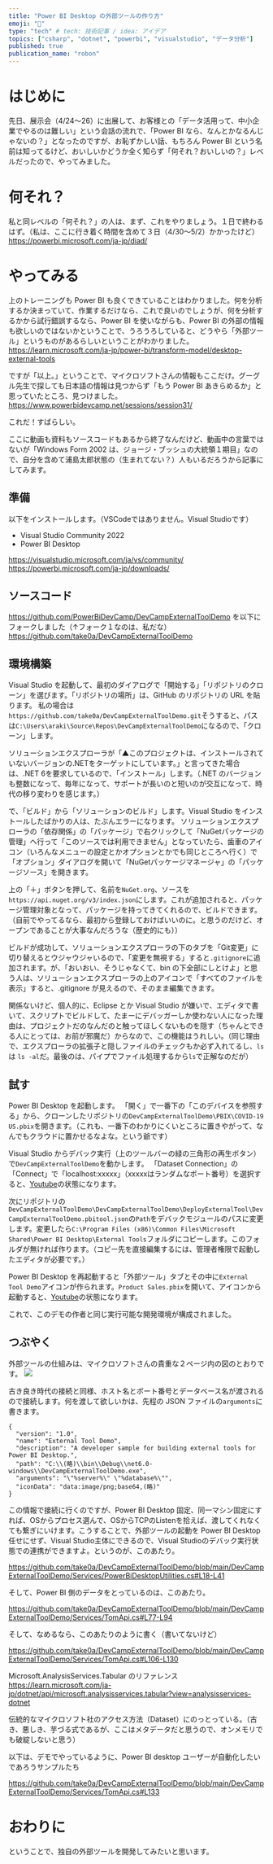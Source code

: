 ```yaml
---
title: "Power BI Desktop の外部ツールの作り方"
emoji: "💪"
type: "tech" # tech: 技術記事 / idea: アイデア
topics: ["csharp", "dotnet", "powerbi", "visualstudio", "データ分析"]
published: true
publication_name: "robon"
---
```


# はじめに
先日、展示会（4/24～26）に出展して、お客様との「データ活用って、中小企業でやるのは難しい」という会話の流れで、「Power BI なら、なんとかなるんじゃないの？」となったのですが、お恥ずかしい話、もちろん Power BI という名前は知ってるけど、おいしいかどうか全く知らず「何それ？おいしいの？」レベルだったので、やってみました。

# 何それ？
私と同レベルの「何それ？」の人は、まず、これをやりましょう。１日で終わるはず。（私は、ここに行き着く時間を含めて３日（4/30～5/2）かかったけど）
https://powerbi.microsoft.com/ja-jp/diad/

# やってみる
上のトレーニングも Power BI も良くできていることはわかりました。何を分析するか決まっていて、作業するだけなら、これで良いのでしょうが、何を分析するかから試行錯誤するなら、Power BI を使いながらも、Power BI の外部の情報も欲しいのではないかということで、うろうろしていると、どうやら「外部ツール」というものがあるらしいということがわかりました。
https://learn.microsoft.com/ja-jp/power-bi/transform-model/desktop-external-tools

ですが「以上。」ということで、マイクロソフトさんの情報もここだけ。グーグル先生で探しても日本語の情報は見つからず「もう Power BI あきらめるか」と思っていたところ、見つけました。
https://www.powerbidevcamp.net/sessions/session31/

これだ！すばらしい。

ここに動画も資料もソースコードもあるから終了なんだけど、動画中の言葉ではないが「Windows Form 2002 は、ジョージ・ブッシュの大統領１期目」なので、自分を含めて浦島太郎状態の（生まれてない？）人もいるだろうから記事にしてみます。

## 準備
以下をインストールします。（VSCodeではありません。Visual Studioです）
- Visual Studio Community 2022
- Power BI Desktop

https://visualstudio.microsoft.com/ja/vs/community/
https://powerbi.microsoft.com/ja-jp/downloads/

## ソースコード
https://github.com/PowerBiDevCamp/DevCampExternalToolDemo
を以下にフォークしました（↑フォーク１なのは、私だな）
https://github.com/take0a/DevCampExternalToolDemo

## 環境構築
Visual Studio を起動して、最初のダイアログで「開始する」「リポジトリのクローン」を選びます。「リポジトリの場所」は、GitHub のリポジトリの URL を貼ります。
私の場合は`https://github.com/take0a/DevCampExternalToolDemo.git`そうすると、パスは`C:\Users\araki\Source\Repos\DevCampExternalToolDemo`になるので、「クローン」します。

ソリューションエクスプローラが「▲このプロジェクトは、インストールされていないバージョンの.NETをターゲットにしています。」と言ってきた場合は、.NET 6を要求しているので、「インストール」します。（.NET のバージョンも整数になって、毎年になって、サポートが長いのと短いのが交互になって、時代の移り変わりを感じます。）

で、「ビルド」から「ソリューションのビルド」します。Visual Studio をインストールしたばかりの人は、たぶんエラーになります。
ソリューションエクスプローラの「依存関係」の「パッケージ」で右クリックして「NuGetパッケージの管理」へ行って「このソースでは利用できません」となっていたら、歯車のアイコン（いろんなメニューの設定とかオプションとかでも同じところへ行く）で「オプション」ダイアログを開いて「NuGetパッケージマネージャ」の「パッケージソース」を開きます。

上の「＋」ボタンを押して、名前を`NuGet.org`、ソースを`https://api.nuget.org/v3/index.json`にします。これが追加されると、パッケージ管理対象となって、パッケージを持ってきてくれるので、ビルドできます。（自前でやってるなら、最初から登録しておけばいいのに。と思うのだけど、オープンであることが大事なんだろうな（歴史的にも））

ビルドが成功して、ソリューションエクスプローラの下のタブを「Git変更」に切り替えるとウジャウジャいるので、「変更を無視する」すると`.gitignore`に追加されます。が、「おいおい、そうじゃなくて、bin の下全部にしとけよ」と思う人は、ソリューションエクスプローラの上のアイコンで「すべてのファイルを表示」すると、.gitignore が見えるので、そのまま編集できます。

関係ないけど、個人的に、Eclipse とか Visual Studio が嫌いで、エディタで書いて、スクリプトでビルドして、たまーにデバッガーしか使わない人になった理由は、プロジェクトだのなんだのと触ってほしくないものを隠す（ちゃんとできる人にとっては、お前が邪魔だ）からなので、この機能はうれしい。（同じ理由で、エクスプローラの拡張子と隠しファイルのチェックもか必ず入れてるし、`ls` は `ls -al`だ。最後のは、パイプでファイル処理するから`ls`で正解なのだが）

## 試す
Power BI Desktop を起動します。
「開く」で一番下の「このデバイスを参照する」から、クローンしたリポジトリの`DevCampExternalToolDemo\PBIX\COVID-19 US.pbix`を開きます。（これも、一番下のわかりにくいところに置きやがって、なんでもクラウドに置かせるなよな。という爺です）

Visual Studio からデバック実行（上のツールバーの緑の三角形の再生ボタン）で`DevCampExternalToolDemo`を動かします。
「Dataset Connection」の「Connect」で「localhost:xxxxx」（xxxxxはランダムなポート番号）を選択すると、[Youtube](https://www.youtube.com/watch?v=s6rEYEWOdEE&t=683s)の状態になります。

次にリポジトリの`DevCampExternalToolDemo\DevCampExternalToolDemo\DeployExternalTool\DevCampExternalToolDemo.pbitool.json`の`Path`をデバックモジュールのパスに変更します。変更したら`C:\Program Files (x86)\Common Files\Microsoft Shared\Power BI Desktop\External Tools`フォルダにコピーします。このフォルダが無ければ作ります。（コピー先を直接編集するには、管理者権限で起動したエディタが必要です。）

Power BI Desktop を再起動すると「外部ツール」タブとその中に`External Tool Demo`アイコンが作られます。`Product Sales.pbix`を開いて、アイコンから起動すると、[Youtube]()の状態になります。

これで、このデモの作者と同じ実行可能な開発環境が構成されました。

## つぶやく
外部ツールの仕組みは、マイクロソフトさんの貴重な２ページ内の図のとおりです。
![](https://learn.microsoft.com/ja-jp/power-bi/transform-model/media/desktop-external-tools/external-tool-arch.png)

古き良き時代の接続と同様、ホスト名とポート番号とデータベース名が渡されるので接続します。何を渡して欲しいかは、先程の JSON ファイルの`arguments`に書きます。

```json: DevCampExternalToolDemo.pbitool.json
{
  "version": "1.0",
  "name": "External Tool Demo",
  "description": "A developer sample for building external tools for Power BI Desktop.",
  "path": "C:\\(略)\\bin\\Debug\\net6.0-windows\\DevCampExternalToolDemo.exe",
  "arguments": "\"%server%\" \"%database%\"",
  "iconData": "data:image/png;base64,(略)"
}
```

この情報で接続に行くのですが、Power BI Desktop 固定、同一マシン固定にすれば、OSからプロセス選んで、OSからTCPのListenを拾えば、渡してくれなくても繋ぎにいけます。こうすることで、外部ツールの起動を Power BI Desktop任せにせず、Visual Studio主体にできるので、Visual Studioのデバック実行状態での連携ができますよ。というのが、このあたり。

https://github.com/take0a/DevCampExternalToolDemo/blob/main/DevCampExternalToolDemo/Services/PowerBiDesktopUtilities.cs#L18-L41

そして、Power BI 側のデータをとっているのは、このあたり。

https://github.com/take0a/DevCampExternalToolDemo/blob/main/DevCampExternalToolDemo/Services/TomApi.cs#L77-L94

そして、なめるなら、このあたりのように書く（書いてないけど）

https://github.com/take0a/DevCampExternalToolDemo/blob/main/DevCampExternalToolDemo/Services/TomApi.cs#L106-L130

Microsoft.AnalysisServices.Tabular のリファレンス
https://learn.microsoft.com/ja-jp/dotnet/api/microsoft.analysisservices.tabular?view=analysisservices-dotnet

伝統的なマイクロソフト社のアクセス方法（Dataset）にのっとっている。（古き、悪しき、芋づる式であるが、ここはメタデータだと思うので、オンメモリでも破綻しないと思う）

以下は、デモでやっているように、Power BI desktop ユーザーが自動化したいであろうサンプルたち

https://github.com/take0a/DevCampExternalToolDemo/blob/main/DevCampExternalToolDemo/Services/TomApi.cs#L133

# おわりに
ということで、独自の外部ツールを開発してみたいと思います。
